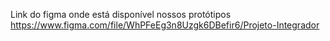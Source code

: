 Link do figma onde está disponível nossos protótipos
https://www.figma.com/file/WhPFeEg3n8Uzgk6DBefir6/Projeto-Integrador
